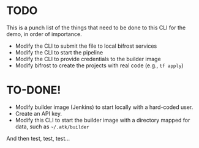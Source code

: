 # TODO

This is a punch list of the things that need to be done to this CLI for the
demo, in order of importance.

* Modify the CLI to submit the file to local bifrost services
* Modify the CLI to start the pipeline
* Modify the CLI to provide credentials to the builder image
* Modify bifrost to create the projects with real code (e.g., `tf apply`)

# TO-DONE!

* Modify builder image (Jenkins) to start locally with a hard-coded user.
* Create an API key.
* Modify this CLI to start the builder image with a directory mapped for data,
  such as `~/.atk/builder`

And then test, test, test...

